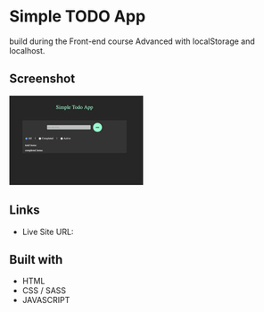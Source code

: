 # Simple TODO App 

build during the Front-end course Advanced with localStorage and localhost.

## Screenshot

![](./screenShot/04_TodoApp.jpg)


## Links

- Live Site URL: [](http://drumbi.eu/02-AdvancedCourse/03_TODOApp-new/)

## Built with

- HTML
- CSS / SASS
- JAVASCRIPT




